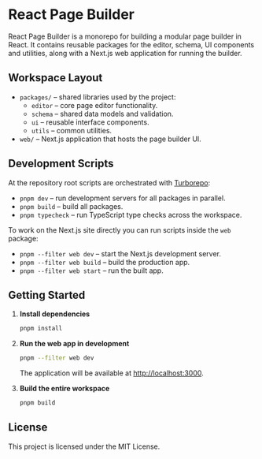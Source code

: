 # React Page Builder

React Page Builder is a monorepo for building a modular page builder in React. It contains reusable packages for the editor, schema, UI components and utilities, along with a Next.js web application for running the builder.

## Workspace Layout

- `packages/` – shared libraries used by the project:
  - `editor` – core page editor functionality.
  - `schema` – shared data models and validation.
  - `ui` – reusable interface components.
  - `utils` – common utilities.
- `web/` – Next.js application that hosts the page builder UI.

## Development Scripts

At the repository root scripts are orchestrated with [Turborepo](https://turbo.build/):

- `pnpm dev` – run development servers for all packages in parallel.
- `pnpm build` – build all packages.
- `pnpm typecheck` – run TypeScript type checks across the workspace.

To work on the Next.js site directly you can run scripts inside the `web` package:

- `pnpm --filter web dev` – start the Next.js development server.
- `pnpm --filter web build` – build the production app.
- `pnpm --filter web start` – run the built app.

## Getting Started

1. **Install dependencies**

   ```bash
   pnpm install
   ```

2. **Run the web app in development**

   ```bash
   pnpm --filter web dev
   ```

   The application will be available at <http://localhost:3000>.

3. **Build the entire workspace**

   ```bash
   pnpm build
   ```

## License

This project is licensed under the MIT License.

